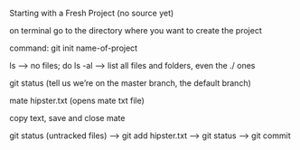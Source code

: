 Starting with a Fresh Project \(no source yet\)



on terminal go to the directory where you want to create the project

command: git init name-of-project

ls —&gt; no files; do ls -al —&gt; list all files and folders, even the ./ ones

git status \(tell us we’re on the master branch, the default branch\)

mate hipster.txt \(opens mate txt file\)

copy text, save and close mate

git status \(untracked files\) —&gt; git add hipster.txt —&gt; git status —&gt; git commit

